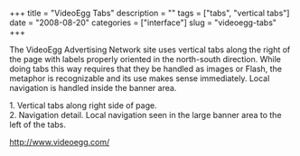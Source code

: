 +++
title = "VideoEgg Tabs"
description = ""
tags = ["tabs", "vertical tabs"]
date = "2008-08-20"
categories = ["interface"]
slug = "videoegg-tabs"
+++


<p>The VideoEgg Advertising Network site uses vertical tabs along the right of the page with labels properly oriented in the north-south direction. While doing tabs this way requires that they be handled as images or Flash, the metaphor is recognizable and its use makes sense immediately. Local navigation is handled inside the banner area. </p>
<div id="screens-full" class="clear"><div class="caption">1. Vertical tabs along right side of page.</div><div class="fullimg clear"><a href="/media/interface/videoegg-vertical-tabs-1.png" class="group" rel="group" title="1. Vertical tabs along right side of page."><img src="/media/interface/videoegg-vertical-tabs-1.png" alt="" class="img-responsive"></a></div></div><div id="screens-full" class="clear"><div class="caption">2. Navigation detail. Local navigation seen in the large banner area to the left of the tabs. </div><div class="fullimg clear"><a href="/media/interface/videoegg-vertical-tabs-2.png" class="group" rel="group" title="2. Navigation detail. Local navigation seen in the large banner area to the left of the tabs. "><img src="/media/interface/videoegg-vertical-tabs-2.png" alt="" class="img-responsive"></a></div></div>        
<p><a href="http://www.videoegg.com/">http://www.videoegg.com/</a></p>

